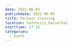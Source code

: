 ```yaml
---
date: 2022-06-03
publishdate: 2022-06-03
title: Parkour training
location: hafencity_kaiserkai
starttime: 17:15
categories:
  - event
---
```

